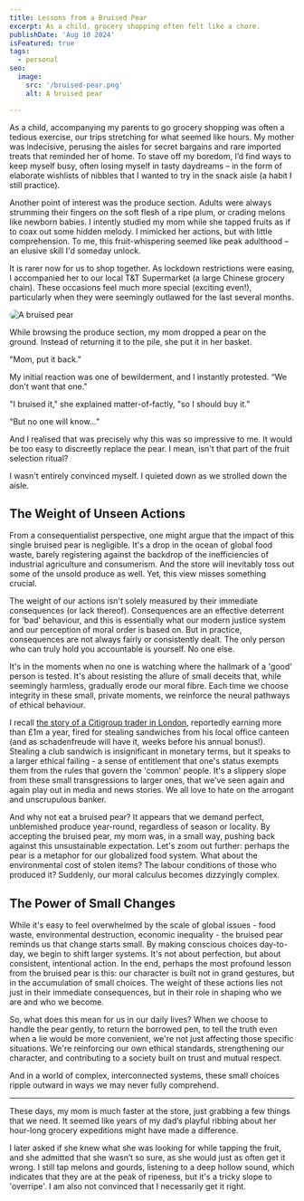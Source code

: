 ```yaml
---
title: Lessons from a Bruised Pear
excerpt: As a child, grocery shopping often felt like a chore. 
publishDate: 'Aug 10 2024'
isFeatured: true
tags:
  - personal
seo:
  image: 
    src: '/bruised-pear.png'
    alt: A bruised pear

---
```

As a child, accompanying my parents to go grocery shopping was often a tedious exercise, our trips stretching for what seemed like hours. My mother was indecisive, perusing the aisles for secret bargains and rare imported treats that reminded her of home. To stave off my boredom, I’d find ways to keep myself busy, often losing myself in tasty daydreams – in the form of elaborate wishlists of nibbles that I wanted to try in the snack aisle (a habit I still practice).

Another point of interest was the produce section. Adults were always strumming their fingers on the soft flesh of a ripe plum, or crading melons like newborn babies. I intently studied my mom while she tapped fruits as if to coax out some hidden melody. I mimicked her actions, but with little comprehension. To me, this fruit-whispering seemed like peak adulthood – an elusive skill I'd someday unlock.

It is rarer now for us to shop together. As lockdown restrictions were easing, I accompanied her to our local T&T Supermarket (a large Chinese grocery chain). These occasions feel much more special (exciting even!), particularly when they were seemingly outlawed for the last several months.

<img src="/bruised-pear.png" alt="A bruised pear" style="border-radius: 10px;">

While browsing the produce section, my mom dropped a pear on the ground. Instead of returning it to the pile, she put it in her basket.

"Mom, put it back.”

My initial reaction was one of bewilderment, and I instantly protested. “We don't want that one."

"I bruised it," she explained matter-of-factly, "so I should buy it.”

“But no one will know…”

And I realised that was precisely why this was so impressive to me. It would be too easy to discreetly replace the pear. I mean, isn't that part of the fruit selection ritual?

I wasn't entirely convinced myself. I quieted down as we strolled down the aisle.

## The Weight of Unseen Actions
From a consequentialist perspective, one might argue that the impact of this single bruised pear is negligible. It's a drop in the ocean of global food waste, barely registering against the backdrop of the inefficiencies of industrial agriculture and consumerism. And the store will inevitably toss out some of the unsold produce as well. Yet, this view misses something crucial.

The weight of our actions isn't solely measured by their immediate consequences (or lack thereof). Consequences are an effective deterrent for ‘bad’ behaviour, and this is essentially what our modern justice system and our perception of moral order is based on. But in practice, consequences are not always fairly or consistently dealt. The only person who can truly hold you accountable is yourself. No one else. 

It's in the moments when no one is watching where the hallmark of a 'good' person is tested. It's about resisting the allure of small deceits that, while seemingly harmless, gradually erode our moral fibre. Each time we choose integrity in these small, private moments, we reinforce the neural pathways of ethical behaviour.

I recall [the story of a Citigroup trader in London](https://www.bbc.co.uk/news/business-51369410), reportedly earning more than £1m a year, fired for stealing sandwiches from his local office canteen (and as schadenfreude will have it, weeks before his annual bonus!). Stealing a club sandwich is insignificant in monetary terms, but it speaks to a larger ethical failing - a sense of entitlement that one's status exempts them from the rules that govern the 'common' people. It's a slippery slope from these small transgressions to larger ones, that we’ve seen again and again play out in media and news stories. We all love to hate on the arrogant and unscrupulous banker.

And why not eat a bruised pear? It appears that we demand perfect, unblemished produce year-round, regardless of season or locality. By accepting the bruised pear, my mom was, in a small way, pushing back against this unsustainable expectation. Let's zoom out further: perhaps the pear is a metaphor for our globalized food system. What about the environmental cost of stolen items? The labour conditions of those who produced it? Suddenly, our moral calculus becomes dizzyingly complex.

## The Power of Small Changes
While it's easy to feel overwhelmed by the scale of global issues - food waste, environmental destruction, economic inequality - the bruised pear reminds us that change starts small. By making conscious choices day-to-day, we begin to shift larger systems. It's not about perfection, but about consistent, intentional action.
In the end, perhaps the most profound lesson from the bruised pear is this: our character is built not in grand gestures, but in the accumulation of small choices. The weight of these actions lies not just in their immediate consequences, but in their role in shaping who we are and who we become.

So, what does this mean for us in our daily lives? When we choose to handle the pear gently, to return the borrowed pen, to tell the truth even when a lie would be more convenient, we're not just affecting those specific situations. We're reinforcing our own ethical standards, strengthening our character, and contributing to a society built on trust and mutual respect.

And in a world of complex, interconnected systems, these small choices ripple outward in ways we may never fully comprehend.

<hr class="w-footnote" style="margin-bottom: 0.5em;"/>  

These days, my mom is much faster at the store, just grabbing a few things that we need. It seemed like years of my dad’s playful ribbing about her hour-long grocery expeditions might have made a difference.

I later asked if she knew what she was looking for while tapping the fruit, and she admitted that she wasn’t so sure, as she would just as often get it wrong. I still tap melons and gourds, listening to a deep hollow sound, which indicates that they are at the peak of ripeness, but it's a tricky slope to 'overripe'. I am also not convinced that I necessarily get it right.

